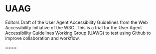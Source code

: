 UAAG
====
Editors Draft of the User Agent Accessibility Guidelines from the Web Accessibility Initiative of the W3C.  This is a trial for the User Agent Accessibility Guidelines Working Group (UAWG) to test using Github to improve collaboration and workflow.  

====
